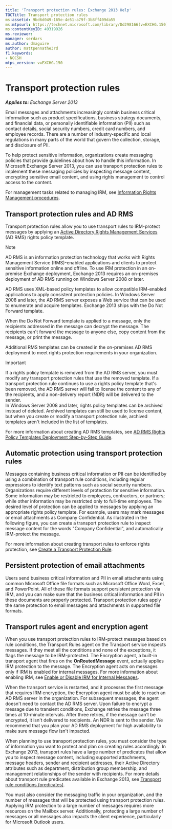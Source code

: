 ```yaml
---
title: 'Transport protection rules: Exchange 2013 Help'
TOCTitle: Transport protection rules
ms:assetid: 9bd6d049-165e-4e51-a79f-3b8ff409da55
ms:mtpsurl: https://technet.microsoft.com/library/Dd298166(v=EXCHG.150)
ms:contentKeyID: 49319926
ms.reviewer: 
manager: serdars
ms.author: dmaguire
author: mattpennathe3rd
f1.keywords:
- NOCSH
mtps_version: v=EXCHG.150
---
```


# Transport protection rules

_**Applies to:** Exchange Server 2013_

Email messages and attachments increasingly contain business critical information such as product specifications, business strategy documents, and financial data, or personally identifiable information (PII) such as contact details, social security numbers, credit card numbers, and employee records. There are a number of industry-specific and local regulations in many parts of the world that govern the collection, storage, and disclosure of PII.

To help protect sensitive information, organizations create messaging policies that provide guidelines about how to handle this information. In Microsoft Exchange Server 2013, you can use transport protection rules to implement these messaging policies by inspecting message content, encrypting sensitive email content, and using rights management to control access to the content.

For management tasks related to managing IRM, see [Information Rights Management procedures](information-rights-management-procedures-exchange-2013-help.md).

## Transport protection rules and AD RMS

Transport protection rules allow you to use transport rules to IRM-protect messages by applying an [Active Directory Rights Management Services](https://go.microsoft.com/fwlink/p/?linkid=129823) (AD RMS) rights policy template.

> [!NOTE]
> AD&nbsp;RMS is an information protection technology that works with Rights Management Service (RMS)-enabled applications and clients to protect sensitive information online and offline. To use IRM protection in an on-premise Exchange deployment, Exchange 2013 requires an on-premises deployment of AD&nbsp;RMS running on Windows Server 2008 or later.

AD RMS uses XML-based policy templates to allow compatible IRM-enabled applications to apply consistent protection policies. In Windows Server 2008 and later, the AD RMS server exposes a Web service that can be used to enumerate and acquire templates. Exchange 2013 ships with the Do Not Forward template.

When the Do Not Forward template is applied to a message, only the recipients addressed in the message can decrypt the message. The recipients can't forward the message to anyone else, copy content from the message, or print the message.

Additional RMS templates can be created in the on-premises AD RMS deployment to meet rights protection requirements in your organization.

> [!IMPORTANT]
> If a rights policy template is removed from the AD&nbsp;RMS server, you must modify any transport protection rules that use the removed template. If a transport protection rule continues to use a rights policy template that's been removed, the AD&nbsp;RMS server will fail to license the content to any of the recipients, and a non-delivery report (NDR) will be delivered to the sender.<BR>In Windows Server 2008 and later, rights policy templates can be archived instead of deleted. Archived templates can still be used to license content, but when you create or modify a transport protection rule, archived templates aren't included in the list of templates.

For more information about creating AD RMS templates, see [AD RMS Rights Policy Templates Deployment Step-by-Step Guide](https://go.microsoft.com/fwlink/p/?linkid=136593).

## Automatic protection using transport protection rules

Messages containing business critical information or PII can be identified by using a combination of transport rule conditions, including regular expressions to identify text patterns such as social security numbers. Organizations require different levels of protection for sensitive information. Some information may be restricted to employees, contractors, or partners; while other information may be restricted only to full-time employees. The desired level of protection can be applied to messages by applying an appropriate rights policy template. For example, users may mark messages or email attachments as Company Confidential. As illustrated in the following figure, you can create a transport protection rule to inspect message content for the words "Company Confidential", and automatically IRM-protect the message.

For more information about creating transport rules to enforce rights protection, see [Create a Transport Protection Rule](create-a-transport-protection-rule-exchange-2013-help.md).

## Persistent protection of email attachments

Users send business critical information and PII in email attachments using common Microsoft Office file formats such as Microsoft Office Word, Excel, and PowerPoint. All of these file formats support persistent protection via IRM, and you can make sure that the business critical information and PII in these documents are properly protected. Transport protection rules apply the same protection to email messages and attachments in supported file formats.

## Transport rules agent and encryption agent

When you use transport protection rules to IRM-protect messages based on rule conditions, the Transport Rules agent on the Transport service inspects messages. If they meet all the conditions and none of the exceptions, it flags the message to be IRM-protected. The Encryption agent, a built-in transport agent that fires on the **OnRoutedMessage** event, actually applies IRM protection to the message. The Encryption agent acts on messages only if IRM is enabled for internal messages. For more information about enabling IRM, see [Enable or Disable IRM for Internal Messages](enable-or-disable-irm-for-internal-messages-exchange-2013-help.md).

When the transport service is restarted, and it processes the first message that requires IRM encryption, the Encryption agent must be able to reach an AD RMS server in the organization. For subsequent messages, the agent doesn't need to contact the AD RMS server. Upon failure to encrypt a message due to transient conditions, Exchange retries the message three times at 10-minute intervals. After three retries, if the message can't be encrypted, it isn't delivered to recipients. An NDR is sent to the sender. We recommend that you plan your AD RMS deployment for high availability to make sure message flow isn't impacted.

When planning to use transport protection rules, you must consider the type of information you want to protect and plan on creating rules accordingly. In Exchange 2013, transport rules have a large number of predicates that allow you to inspect message content, including supported attachments, message headers, sender and recipient addresses, their Active Directory attributes such as department, distribution group membership, and management relationships of the sender with recipients. For more details about transport rule predicates available in Exchange 2013, see [Transport rule conditions (predicates)](mail-flow-rule-conditions-and-exceptions-predicates-in-exchange-2013-exchange-2013-help.md).

You must also consider the messaging traffic in your organization, and the number of messages that will be protected using transport protection rules. Applying IRM protection to a large number of messages requires more resources on the Mailbox server. Additionally, protecting a large number of messages or all messages also impacts the client experience, particularly for Microsoft Outlook users.
